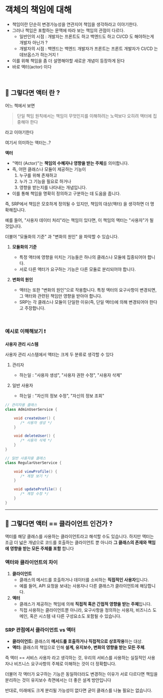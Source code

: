 # 객체의 책임에 대해

- 책임이란 단순히 변경가능성을 연관지어 책임을 생각하라고 이야기한다.
- 그러나 책임은 포함하는 문맥에 따라 보는 책임의 관점이 다르다.
  - 일반인의 시점 : 개발자는 프론트도 하고 백엔드도 하고 CI/CD 도 해야하는게 개발자 아닌가 ?
  - 개발자의 시점 : 백엔드는 백엔드 개발자가 프론트는 프론트 개발자가 CI/CD 는 데브옵스가 하는거지 !
- 이를 위해 책임을 좀 더 설명해야할 새로운 개념이 등장하게 된다
- 바로 액터(actor) 이다

</br>

## 🤔 그렇다면 액터 란 ?

어느 책에서 보면

> 단일 책임 원칙에서는 책임이 무엇인지를 이해하려는 노력보다 오히려 액터에 집중해야 한다

라고 이야기한다

여기서 의미하는 액터는..?

**액터**

- "액터 (Actor)"는 **책임의 수혜자나 영향을 받는 주체**를 의미합니다.
- 즉, 어떤 클래스나 모듈이 제공하는 기능이
  1. 누구를 위해 존재하고
  1. 누가 그 기능을 필요로 하거나
  1. 영향을 받는지를 나타내는 개념입니다.
- 이를 통해 책임을 명확히 정의하고 구분하는 데 도움을 줍니다.

즉, SRP에서 책임은 모호하게 정의될 수 있지만, 책임의 대상(액터) 을 생각하면 더 명확해집니다.

예를 들어, "사용자 데이터 처리"라는 책임이 있다면, 이 책임의 액터는 "사용자"가 될 것입니다.

더불어 "모듈화의 기준" 과 "변화의 원인" 을 파악할 수 있습니다.

1. **모듈화의 기준**

   - 특정 액터에 영향을 미치는 기능들은 하나의 클래스나 모듈에 집중되어야 합니다.
   - 서로 다른 액터가 요구하는 기능은 다른 모듈로 분리되어야 합니다.

1. **변화의 원인**
   - 액터는 또한 "변화의 원인"으로 작용합니다. 특정 액터의 요구사항이 변경되면, 그 액터와 관련된 책임만 영향을 받아야 합니다.
   - SRP는 각 클래스나 모듈이 단일한 이유(즉, 단일 액터)에 의해 변경되어야 한다고 주장합니다.

</br>

### 예시로 이해해보기 ❗

**사용자 관리 시스템**

사용자 관리 시스템에서 액터는 크게 두 분류로 생각할 수 있다

1. 관리자

   - 하는일 : "사용자 생성", "사용자 권한 수정", "사용자 삭제"

1. 일반 사용자

   - 하는일 : "자신의 정보 수정", "자신의 정보 조회"

```java
// 관리자용 클래스
class AdminUserService {

    void createUser() {
       /* 사용자 생성 */
    }

    void deleteUser() {
       /* 사용자 삭제 */
    }
}

// 일반 사용자용 클래스
class RegularUserService {

    void viewProfile() {
       /* 계정 보기 */
    }

    void updateProfile() {
       /* 계정 수정 */
    }
}
```

---

## 🤔 그렇다면 액터 == 클라이언트 인건가 ?

액터를 해당 클래스를 사용하는 클라이언트라고 해석할 수도 있습니다.
하지만 액터는 조금 더 넓은 개념으로 코드를 호출하는 클라이언트 뿐 아니라 **그 클래스의 존재와 책임에 영향을 받는 모든 주체를 포함** 합니다

### 액터와 클라이언트의 차이

1. **클라이언트**
   - 클래스의 메서드를 호출하거나 데이터를 소비하는 **직접적인 사용자**입니다.
   - 예를 들어, API 요청을 보내는 사용자나 다른 클래스가 클라이언트에 해당합니다.
2. **액터**
   - 클래스가 제공하는 책임에 의해 **직접적 혹은 간접적 영향을 받는 주체**입니다.
   - 직접 사용하는 클라이언트뿐 아니라, 요구사항을 정의하는 사용자, 비즈니스 도메인, 혹은 시스템 내 다른 구성요소도 포함될 수 있습니다.

### SRP 관점에서 클라이언트 vs 액터

- **클라이언트:** 클래스의 **메서드를 호출하거나 직접적으로 상호작용**하는 대상.
- **액터:** 클래스의 책임으로 인해 **설계, 유지보수, 변화의 영향을 받는 모든 주체**.

즉 액터 == 서비스 사용자 라고 생각하는 것, 우리의 서비스를 사용하는 실질적인 사용자나 비즈니스 요구사항의 주체로 이해하는 것이 더 정확합니다.

더불어 각 액터가 요구하는 기능은 동일하더라도 변경하는 이유가 서로 다르다면 책임을 분리하는 것이 유지보수 측면에서는 더 좋은 설계 방안입니다

반대로, 미래에도 크게 분리될 가능성이 없다면 굳이 클래스를 나눌 필요는 없습니다.
